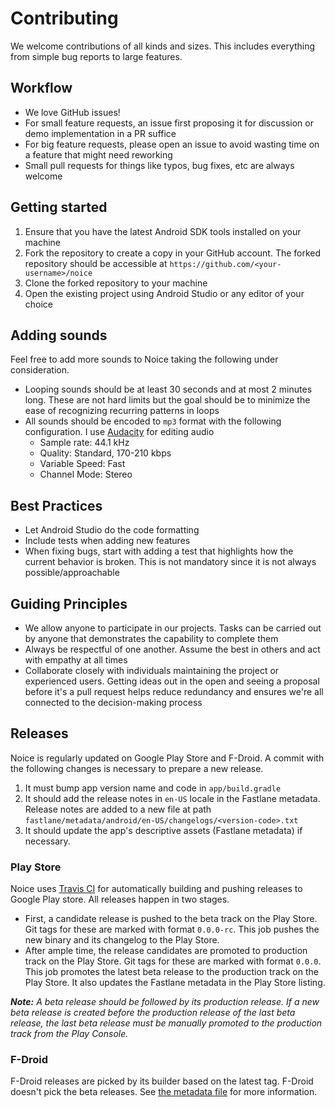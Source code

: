 # Contributing

We welcome contributions of all kinds and sizes. This includes everything from simple bug reports to large features.

## Workflow

- We love GitHub issues!
- For small feature requests, an issue first proposing it for discussion or demo
  implementation in a PR suffice
- For big feature requests, please open an issue to avoid wasting time on a feature
  that might need reworking
- Small pull requests for things like typos, bug fixes, etc are always welcome

## Getting started

1. Ensure that you have the latest Android SDK tools installed on your machine
2. Fork the repository to create a copy in your GitHub account. The forked repository
   should be accessible at `https://github.com/<your-username>/noice`
3. Clone the forked repository to your machine
4. Open the existing project using Android Studio or any editor of your choice

## Adding sounds

Feel free to add more sounds to Noice taking the following under consideration.

- Looping sounds should be at least 30 seconds and at most 2 minutes long. These are not
  hard limits but the goal should be to minimize the ease of recognizing recurring
  patterns in loops
- All sounds should be encoded to `mp3` format with the following configuration. I use
  [Audacity](https://www.audacityteam.org) for editing audio
  - Sample rate: 44.1 kHz
  - Quality: Standard, 170-210 kbps
  - Variable Speed: Fast
  - Channel Mode: Stereo

## Best Practices

- Let Android Studio do the code formatting
- Include tests when adding new features
- When fixing bugs, start with adding a test that highlights how the current behavior
  is broken. This is not mandatory since it is not always possible/approachable

## Guiding Principles

- We allow anyone to participate in our projects. Tasks can be carried out by anyone
  that demonstrates the capability to complete them
- Always be respectful of one another. Assume the best in others and act with empathy
  at all times
- Collaborate closely with individuals maintaining the project or experienced users.
  Getting ideas out in the open and seeing a proposal before it's a pull request helps
  reduce redundancy and ensures we're all connected to the decision-making process

## Releases

Noice is regularly updated on Google Play Store and F-Droid. A commit with the following
changes is necessary to prepare a new release.

1. It must bump app version name and code in `app/build.gradle`
2. It should add the release notes in `en-US` locale in the Fastlane metadata. Release notes are
   added to a new file at path `fastlane/metadata/android/en-US/changelogs/<version-code>.txt`
3. It should update the app's descriptive assets (Fastlane metadata) if necessary.

### Play Store

Noice uses [Travis CI](https://travis-ci.com/github/ashutoshgngwr/noice) for automatically
building and pushing releases to Google Play store. All releases happen in two stages.

- First, a candidate release is pushed to the beta track on the Play Store. Git tags for
  these are marked with format `0.0.0-rc`. This job pushes the new binary and its changelog
  to the Play Store.
- After ample time, the release candidates are promoted to production track on the Play
  Store. Git tags for these are marked with format `0.0.0`. This job promotes the latest
  beta release to the production track on the Play Store. It also updates the Fastlane metadata
  in the Play Store listing.

_**Note:** A beta release should be followed by its production release. If a new beta release
is created before the production release of the last beta release, the last beta release must
be manually promoted to the production track from the Play Console._

### F-Droid

F-Droid releases are picked by its builder based on the latest tag. F-Droid doesn't pick
the beta releases.
See [the metadata file](https://gitlab.com/fdroid/fdroiddata/-/blob/master/metadata/com.github.ashutoshgngwr.noice.yml)
for more information.
